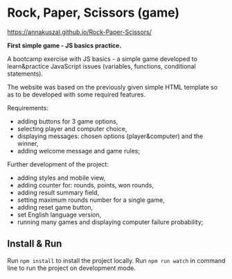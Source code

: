 # Rock, Paper, Scissors (game)

https://annakuszal.github.io/Rock-Paper-Scissors/

**First simple game - JS basics practice.**

A bootcamp exercise with JS basics - a simple game developed to learn&practice JavaScript issues (variables, functions, conditional statements).

The website was based on the previously given simple HTML template so as to be developed with some required features.

Requirements:
- adding buttons for 3 game options,
- selecting player and computer choice,
- displaying messages: chosen options (player&computer) and the winner,
- adding welcome message and game rules;

Further development of the project:
- adding styles and mobile view,
- adding counter for: rounds, points, won rounds,
- adding result summary field,
- setting maximum rounds number for a single game,
- adding reset game button,
- set English language version,
- running many games and displaying computer failure probability;

## Install & Run

Run `npm install` to install the project locally.
Run `npm run watch` in command line to run the project on development mode.
